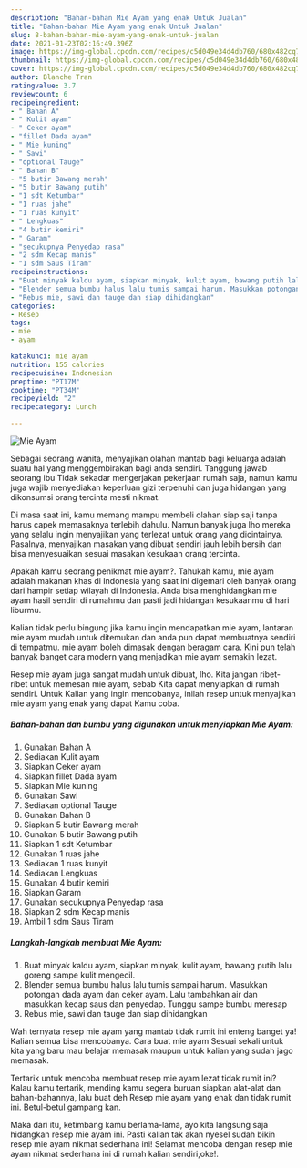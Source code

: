 ```yaml
---
description: "Bahan-bahan Mie Ayam yang enak Untuk Jualan"
title: "Bahan-bahan Mie Ayam yang enak Untuk Jualan"
slug: 8-bahan-bahan-mie-ayam-yang-enak-untuk-jualan
date: 2021-01-23T02:16:49.396Z
image: https://img-global.cpcdn.com/recipes/c5d049e34d4db760/680x482cq70/mie-ayam-foto-resep-utama.jpg
thumbnail: https://img-global.cpcdn.com/recipes/c5d049e34d4db760/680x482cq70/mie-ayam-foto-resep-utama.jpg
cover: https://img-global.cpcdn.com/recipes/c5d049e34d4db760/680x482cq70/mie-ayam-foto-resep-utama.jpg
author: Blanche Tran
ratingvalue: 3.7
reviewcount: 6
recipeingredient:
- " Bahan A"
- " Kulit ayam"
- " Ceker ayam"
- "fillet Dada ayam"
- " Mie kuning"
- " Sawi"
- "optional Tauge"
- " Bahan B"
- "5 butir Bawang merah"
- "5 butir Bawang putih"
- "1 sdt Ketumbar"
- "1 ruas jahe"
- "1 ruas kunyit"
- " Lengkuas"
- "4 butir kemiri"
- " Garam"
- "secukupnya Penyedap rasa"
- "2 sdm Kecap manis"
- "1 sdm Saus Tiram"
recipeinstructions:
- "Buat minyak kaldu ayam, siapkan minyak, kulit ayam, bawang putih lalu goreng sampe kulit mengecil."
- "Blender semua bumbu halus lalu tumis sampai harum. Masukkan potongan dada ayam dan ceker ayam. Lalu tambahkan air dan masukkan kecap saus dan penyedap. Tunggu sampe bumbu meresap"
- "Rebus mie, sawi dan tauge dan siap dihidangkan"
categories:
- Resep
tags:
- mie
- ayam

katakunci: mie ayam 
nutrition: 155 calories
recipecuisine: Indonesian
preptime: "PT17M"
cooktime: "PT34M"
recipeyield: "2"
recipecategory: Lunch

---
```



![Mie Ayam](https://img-global.cpcdn.com/recipes/c5d049e34d4db760/680x482cq70/mie-ayam-foto-resep-utama.jpg)

Sebagai seorang wanita, menyajikan olahan mantab bagi keluarga adalah suatu hal yang menggembirakan bagi anda sendiri. Tanggung jawab seorang ibu Tidak sekadar mengerjakan pekerjaan rumah saja, namun kamu juga wajib menyediakan keperluan gizi terpenuhi dan juga hidangan yang dikonsumsi orang tercinta mesti nikmat.

Di masa  saat ini, kamu memang mampu membeli olahan siap saji tanpa harus capek memasaknya terlebih dahulu. Namun banyak juga lho mereka yang selalu ingin menyajikan yang terlezat untuk orang yang dicintainya. Pasalnya, menyajikan masakan yang dibuat sendiri jauh lebih bersih dan bisa menyesuaikan sesuai masakan kesukaan orang tercinta. 



Apakah kamu seorang penikmat mie ayam?. Tahukah kamu, mie ayam adalah makanan khas di Indonesia yang saat ini digemari oleh banyak orang dari hampir setiap wilayah di Indonesia. Anda bisa menghidangkan mie ayam hasil sendiri di rumahmu dan pasti jadi hidangan kesukaanmu di hari liburmu.

Kalian tidak perlu bingung jika kamu ingin mendapatkan mie ayam, lantaran mie ayam mudah untuk ditemukan dan anda pun dapat membuatnya sendiri di tempatmu. mie ayam boleh dimasak dengan beragam cara. Kini pun telah banyak banget cara modern yang menjadikan mie ayam semakin lezat.

Resep mie ayam juga sangat mudah untuk dibuat, lho. Kita jangan ribet-ribet untuk memesan mie ayam, sebab Kita dapat menyiapkan di rumah sendiri. Untuk Kalian yang ingin mencobanya, inilah resep untuk menyajikan mie ayam yang enak yang dapat Kamu coba.

<!--inarticleads1-->

##### Bahan-bahan dan bumbu yang digunakan untuk menyiapkan Mie Ayam:

1. Gunakan  Bahan A
1. Sediakan  Kulit ayam
1. Siapkan  Ceker ayam
1. Siapkan fillet Dada ayam
1. Siapkan  Mie kuning
1. Gunakan  Sawi
1. Sediakan optional Tauge
1. Gunakan  Bahan B
1. Siapkan 5 butir Bawang merah
1. Gunakan 5 butir Bawang putih
1. Siapkan 1 sdt Ketumbar
1. Gunakan 1 ruas jahe
1. Sediakan 1 ruas kunyit
1. Sediakan  Lengkuas
1. Gunakan 4 butir kemiri
1. Siapkan  Garam
1. Gunakan secukupnya Penyedap rasa
1. Siapkan 2 sdm Kecap manis
1. Ambil 1 sdm Saus Tiram




<!--inarticleads2-->

##### Langkah-langkah membuat Mie Ayam:

1. Buat minyak kaldu ayam, siapkan minyak, kulit ayam, bawang putih lalu goreng sampe kulit mengecil.
1. Blender semua bumbu halus lalu tumis sampai harum. Masukkan potongan dada ayam dan ceker ayam. Lalu tambahkan air dan masukkan kecap saus dan penyedap. Tunggu sampe bumbu meresap
1. Rebus mie, sawi dan tauge dan siap dihidangkan




Wah ternyata resep mie ayam yang mantab tidak rumit ini enteng banget ya! Kalian semua bisa mencobanya. Cara buat mie ayam Sesuai sekali untuk kita yang baru mau belajar memasak maupun untuk kalian yang sudah jago memasak.

Tertarik untuk mencoba membuat resep mie ayam lezat tidak rumit ini? Kalau kamu tertarik, mending kamu segera buruan siapkan alat-alat dan bahan-bahannya, lalu buat deh Resep mie ayam yang enak dan tidak rumit ini. Betul-betul gampang kan. 

Maka dari itu, ketimbang kamu berlama-lama, ayo kita langsung saja hidangkan resep mie ayam ini. Pasti kalian tak akan nyesel sudah bikin resep mie ayam nikmat sederhana ini! Selamat mencoba dengan resep mie ayam nikmat sederhana ini di rumah kalian sendiri,oke!.

